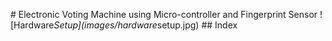 #   E l e c t r o n i c   V o t i n g   M a c h i n e   u s i n g   M i c r o - c o n t r o l l e r   a n d   F i n g e r p r i n t   S e n s o r 
 
 ! [ H a r d w a r e _ S e t u p ] ( i m a g e s / h a r d w a r e _ s e t u p . j p g ) 
 
 # #   I n d e x 
